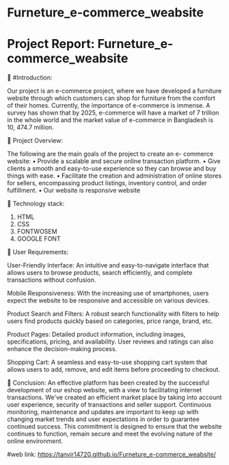 # Furneture_e-commerce_weabsite
# Project Report: Furneture_e-commerce_weabsite

	#Introduction:

Our project is an e-commerce project, where we have developed a furniture website through which customers can shop for
furniture from the comfort of their homes. Currently, the
importance of e-commerce is immense. A survey has shown that by 2025, e-commerce will have a market of 7 trillion in the whole world and the market value of e-commerce in Bangladesh is 10, 474.7 million.


	Project Overview:

The following are the main goals of the project to create an e- commerce website:
•	Provide a scalable and secure online transaction platform.
•	Give clients a smooth and easy-to-use experience so they can browse and buy things with ease.
•	Facilitate the creation and administration of online stores for sellers, encompassing product listings, inventory
control, and order fulfillment.
•	Our website is responsive website



	Technology stack:
1.	HTML
2.	CSS
3.	FONTWOSEM
4.	GOOGLE FONT
 



	User Requirements:

User-Friendly Interface: An intuitive and easy-to-navigate interface that allows users to browse products, search
efficiently, and complete transactions without confusion.

Mobile Responsiveness: With the increasing use of
smartphones, users expect the website to be responsive and accessible on various devices.


Product Search and Filters: A robust search functionality with filters to help users find products quickly based on categories, price range, brand, etc.


Product Pages: Detailed product information, including images, specifications, pricing, and availability. User reviews and ratings can also enhance the decision-making process.


Shopping Cart: A seamless and easy-to-use shopping cart system that allows users to add, remove, and edit items before proceeding to checkout.
 
	Conclusion:
An effective platform has been created by the successful development of our eshop website, with a view to facilitating internet transactions. We've created an efficient market place
by taking into account user experience, security of transactions and seller support. Continuous monitoring, maintenance and updates are important to keep up with changing market trends and user expectations in order to guarantee continued success.
This commitment is designed to ensure that the website
continues to function, remain secure and meet the evolving nature of the online environment.

#web link: https://tanvir14720.github.io/Furneture_e-commerce_weabsite/
